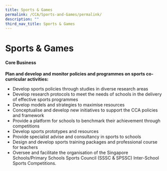 ```yaml
---
title: Sports & Games
permalink: /CCA/Sports-and-Games/permalink/
description: ""
third_nav_title: Sports & Games
---
```

Sports &amp; Games
==============

#### Core Business  
**Plan and develop and monitor policies and programmes on sports co-curricular activities:**
*   Develop sports policies through studies in diverse research areas
*   Develop research protocols to meet the needs of schools in the delivery of effective sports programmes
*   Develop models and strategies to maximise resources
*   Conceptualise and develop new initiatives to support the CCA policies and framework
*   Provide a platform for schools to benchmark their achievement through competitions
*   Develop sports prototypes and resources
*   Provide specialist&nbsp;advise&nbsp;and consultancy in sports to schools
*   Design and develop sports training packages and professional course for teachers
*   Oversee and facilitate the organisation of the Singapore Schools/Primary Schools Sports Council (SSSC &amp; SPSSC) Inter-School Sports Competitions.
